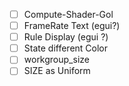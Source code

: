   * [ ] Compute-Shader-Gol
  * [ ] FrameRate Text (egui?)
  * [ ] Rule Display (egui ?)
  * [ ] State different Color
  * [ ] workgroup_size
  * [ ] SIZE as Uniform